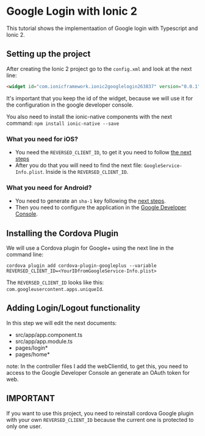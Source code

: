 # Google Login with Ionic 2 #
This tutorial shows the implementaation of Google login with Typescript and Ionic 2.

## Setting up the project ##
After creating the Ionic 2 project go to the `config.xml` and look at the next line:

``` html
<widget id="com.ionicframework.ionic2googlelogin263837" version="0.0.1" xmlns="http://www.w3.org/ns/widgets" xmlns:cdv="http://cordova.apache.org/ns/1.0">
```

It's important that you keep the id of the widget, because we will use it for the configuration in the google developer console.

You also need to install the ionic-native components with the next command: `npm install ionic-native --save`

### What you need for iOS? ###
* You need the `REVERSED_CLIENT_ID`, to get it you need to follow [the next steps](https://developers.google.com/mobile/add?platform=ios&cntapi=signin)
* After you do that you will need to find the next file: `GoogleService-Info.plist`. Inside is the `REVERSED_CLIENT_ID`.

### What you need for Android? ###
* You need to generate an `sha-1` key following the [next steps](https://developers.google.com/android/guides/client-auth).
* Then you need to configure the application in the [Google Developer Console](https://developers.google.com/mobile/add?platform=android&cntapi=signin).

## Installing the Cordova Plugin ##
We will use a Cordova plugin for Google+ using the next line in the command line: 

`cordova plugin add cordova-plugin-googleplus --variable REVERSED_CLIENT_ID=<YourIDfromGoogleService-Info.plist>`

The `REVERSED_CLIENT_ID` looks like this: `com.googleusercontent.apps.uniqueId`.

## Adding Login/Logout functionality ##
In this step we will edit the next documents:
* src/app/app.component.ts
* src/app/app.module.ts
* pages/login*
* pages/home*

note: In the controller files I add the webClientId, to get this, you need to access to the Google Developer Console an generate an OAuth token for web.

## IMPORTANT ##
If you want to use this project, you need to reinstall cordova Google plugin with your own `REVERSED_CLIENT_ID` because the current one is protected to only one user.